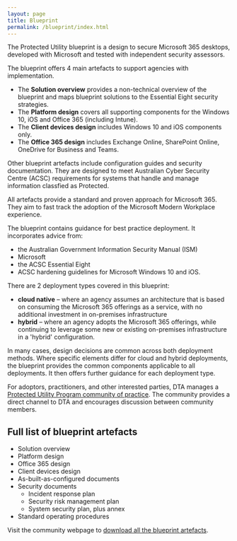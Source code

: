 ```yaml
---
layout: page
title: Blueprint
permalink: /blueprint/index.html
---
```


The Protected Utility blueprint is a design to secure Microsoft 365 desktops, developed with Microsoft and tested with independent security assessors.

The blueprint offers 4 main artefacts to support agencies with implementation.

* The **Solution overview** provides a non-technical overview of the blueprint and maps blueprint solutions to the Essential Eight security strategies.
*	The **Platform design** covers all supporting components for the Windows 10, iOS and Office 365 (including Intune).
*	The **Client devices design** includes Windows 10 and iOS components only.
*	The **Office 365 design** includes Exchange Online, SharePoint Online, OneDrive for Business and Teams.

Other blueprint artefacts include configuration guides and security documentation. They are designed to meet Australian Cyber Security Centre (ACSC) requirements for systems that handle and manage information classfied as Protected. 

All artefacts provide a standard and proven approach for Microsoft 365. They aim to fast track the adoption of the Microsoft Modern Workplace experience.

The blueprint contains guidance for best practice deployment. It incorporates advice from:
* the Australian Government Information Security Manual (ISM)
* Microsoft
* the ACSC Essential Eight
* ACSC hardening guidelines for Microsoft Windows 10 and iOS. 

There are 2 deployment types covered in this blueprint:

* **cloud native** – where an agency assumes an architecture that is based on consuming the Microsoft 365 offerings as a service, with no additional investment in on-premises infrastructure
* **hybrid** – where an agency adopts the Microsoft 365 offerings, while continuing to leverage some new or existing on-premises infrastructure in a 'hybrid' configuration. 

In many cases, design decisions are common across both deployment methods. Where specific elements differ for cloud and hybrid deployments, the blueprint provides the common components applicable to all deployments. It then offers further guidance for each deployment type.

For adoptors, practitioners, and other interested parties, DTA manages a [Protected Utility Program community of practice](https://community.desktop.gov.au/). The community provides a direct channel to DTA and encourages discussion between community members.

## Full list of blueprint artefacts

* Solution overview
* Platform design
* Office 365 design
* Client devices design
* As-built-as-configured documents
* Security documents
  * Incident response plan
  * Security risk management plan
  * System security plan, plus annex
* Standard operating procedures

Visit the community webpage to [download all the blueprint artefacts](https://community.desktop.gov.au/).
